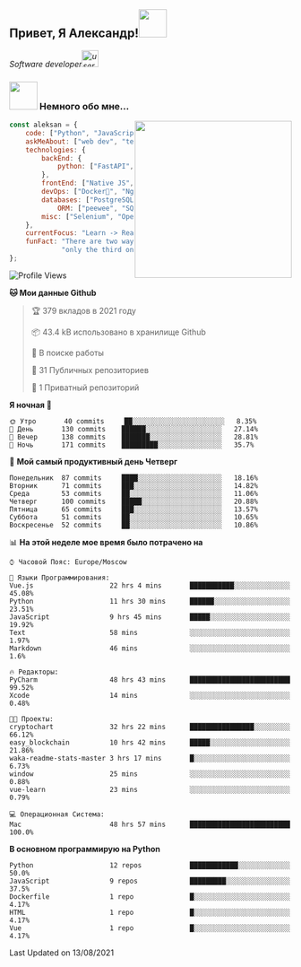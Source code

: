 <h2>Привет, Я Александр!<img src="https://media.giphy.com/media/12oufCB0MyZ1Go/giphy.gif" width="50"></h2>
<p><em>Software developer<img src="https://media.giphy.com/media/WUlplcMpOCEmTGBtBW/giphy.gif" width="30" alt="user">
</em></p>


### <img src="https://media.giphy.com/media/VgCDAzcKvsR6OM0uWg/giphy.gif" width="50"> Немного обо мне...
<img align='right' src="https://media.giphy.com/media/M9gbBd9nbDrOTu1Mqx/giphy.gif" width="280">

```javascript
const aleksan = {
    code: ["Python", "JavaScript", "CSS", "HTML"],
    askMeAbout: ["web dev", "tech", "game"],
    technologies: {
        backEnd: {
            python: ["FastAPI", "Django", "DRF"],
        },
        frontEnd: ["Native JS", "Vue3"],
        devOps: ["Docker🐳", "Nginx", "AWS", "Google CLOUD"],
        databases: ["PostgreSQL", "MySql", "sqlite3"],
            ORM: ["peewee", "SQLAlchemy", "PonyORM"]
        misc: ["Selenium", "Open-cv", "Telegram Bot"]
    },
    currentFocus: "Learn -> React/Vue and NodeJS",
    funFact: "There are two ways to write error-free programs; " +
             "only the third one works"
};
```

<!--START_SECTION:waka-->
![Profile Views](http://img.shields.io/badge/%D0%9F%D1%80%D0%BE%D1%81%D0%BC%D0%BE%D1%82%D1%80%D0%BE%D0%B2%20%D0%BF%D1%80%D0%BE%D1%84%D0%B8%D0%BB%D1%8F-158-blue)

**🐱 Мои данные Github** 

> 🏆 379 вкладов в 2021 году
 > 
> 📦 43.4 kB использовано в хранилище Github 
 > 
> 💼 В поиске работы
 > 
> 📜 31 Публичных репозиториев 
 > 
> 🔑 1 Приватный репозиторий 
 > 
**Я ночная 🦉** 

```text
🌞 Утро       40 commits     ██░░░░░░░░░░░░░░░░░░░░░░░   8.35% 
🌆 День       130 commits    ██████░░░░░░░░░░░░░░░░░░░   27.14% 
🌃 Вечер      138 commits    ███████░░░░░░░░░░░░░░░░░░   28.81% 
🌙 Ночь       171 commits    █████████░░░░░░░░░░░░░░░░   35.7%

```
📅 **Мой самый продуктивный день Четверг** 

```text
Понедельник  87 commits     ████░░░░░░░░░░░░░░░░░░░░░   18.16% 
Вторник      71 commits     ███░░░░░░░░░░░░░░░░░░░░░░   14.82% 
Среда        53 commits     ██░░░░░░░░░░░░░░░░░░░░░░░   11.06% 
Четверг      100 commits    █████░░░░░░░░░░░░░░░░░░░░   20.88% 
Пятница      65 commits     ███░░░░░░░░░░░░░░░░░░░░░░   13.57% 
Суббота      51 commits     ██░░░░░░░░░░░░░░░░░░░░░░░   10.65% 
Воскресенье  52 commits     ██░░░░░░░░░░░░░░░░░░░░░░░   10.86%

```


📊 **На этой неделе мое время было потрачено на** 

```text
⌚︎ Часовой Пояс: Europe/Moscow

💬 Языки Программирования: 
Vue.js                   22 hrs 4 mins       ███████████░░░░░░░░░░░░░░   45.08% 
Python                   11 hrs 30 mins      ██████░░░░░░░░░░░░░░░░░░░   23.51% 
JavaScript               9 hrs 45 mins       █████░░░░░░░░░░░░░░░░░░░░   19.92% 
Text                     58 mins             ░░░░░░░░░░░░░░░░░░░░░░░░░   1.97% 
Markdown                 46 mins             ░░░░░░░░░░░░░░░░░░░░░░░░░   1.6%

🔥 Редакторы: 
PyCharm                  48 hrs 43 mins      █████████████████████████   99.52% 
Xcode                    14 mins             ░░░░░░░░░░░░░░░░░░░░░░░░░   0.48%

🐱‍💻 Проекты: 
cryptochart              32 hrs 22 mins      ████████████████░░░░░░░░░   66.12% 
easy_blockchain          10 hrs 42 mins      █████░░░░░░░░░░░░░░░░░░░░   21.86% 
waka-readme-stats-master 3 hrs 17 mins       █░░░░░░░░░░░░░░░░░░░░░░░░   6.73% 
window                   25 mins             ░░░░░░░░░░░░░░░░░░░░░░░░░   0.88% 
vue-learn                23 mins             ░░░░░░░░░░░░░░░░░░░░░░░░░   0.79%

💻 Операционная Система: 
Mac                      48 hrs 57 mins      █████████████████████████   100.0%

```

**В основном программирую на Python** 

```text
Python                   12 repos            ████████████░░░░░░░░░░░░░   50.0% 
JavaScript               9 repos             █████████░░░░░░░░░░░░░░░░   37.5% 
Dockerfile               1 repo              █░░░░░░░░░░░░░░░░░░░░░░░░   4.17% 
HTML                     1 repo              █░░░░░░░░░░░░░░░░░░░░░░░░   4.17% 
Vue                      1 repo              █░░░░░░░░░░░░░░░░░░░░░░░░   4.17%

```



 Last Updated on 13/08/2021
<!--END_SECTION:waka-->
